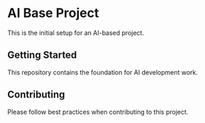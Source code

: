 # AI Base Project

This is the initial setup for an AI-based project.

## Getting Started

This repository contains the foundation for AI development work.

## Contributing

Please follow best practices when contributing to this project.
